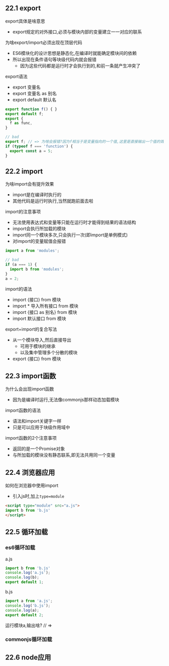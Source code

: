 ## 22.1 export
export具体是啥意思
- export规定的对外接口,必须与模块内部的变量建立一一对应的联系

为啥export/import必须出现在顶层代码
- ES6模块化的设计思想是静态化,在编译时就能确定模块间的依赖
- 所以出现在条件语句等块级代码内就会报错
  - 因为这些代码都是运行时才会执行到的,和前一条就产生冲突了
  
export语法
- export 变量名
- export 变量名 as 别名
- export default 默认名

```javascript
export function f() { }
export default f;
export {
  f as func,
}

// bad
export f; // => 为啥会报错?因为f相当于是变量指向的一个值,这里是直接输出一个值的效果,外部引入时就无法一一对应
if (typeof f === 'function') {
  export const a = 5;
}
```

## 22.2 import
为啥import会有提升效果
- import是在编译时执行的
- 其他代码是运行时执行,当然就跑前面去啦

import的注意事项
- 无法使用表达式和变量等只能在运行时才能得到结果的语法结构
- import会执行所加载的模块
- import同一个模块多次,只会执行一次(即import是单例模式)
- 对import的变量赋值会报错

```javascript
import a from 'modules';

// bad
if (a === 1) {
  import b from 'modules';
}
a = 2;
```

import的语法
- import {接口} from 模块
- import * 导入所有接口 from 模块
- import {接口 as 别名} from 模块
- import 默认接口 from 模块

export+import的复合写法
- 从一个模块导入,然后直接导出
  - 可用于模块的继承
  - 以及集中管理多个分散的模块
- export {接口} from 模块

## 22.3 import函数
为什么会出现import函数
- 因为是编译时运行,无法像commonjs那样动态加载模块

import函数的语法
- 语法和import关键字一样
- 只是可以应用于块级作用域中

import函数的2个注意事项
- 返回的是一个Promise对象
- 与所加载的模块没有静态联系,即无法共用同一个变量

## 22.4 浏览器应用
如何在浏览器中使用import
- 引入js时,加上`type=module`

```html
<script type="module" src="a.js">
import b from 'b.js'
</script>
```
## 22.5 循环加载

### es6循环加载

a.js
```javascript
import b from 'b.js'
console.log('a.js');
console.log(b); 
export default 1;
```

b.js
```javascript
import a from 'a.js';
console.log('b.js');
console.log(a);
export default 2;
```

运行模块a,输出啥? // =>


### commonjs循环加载

## 22.6 node应用